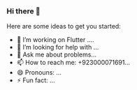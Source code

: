 ### Hi there 👋
Here are some ideas to get you started:

- 🔭 I’m working on Flutter ....
- 🤔 I’m looking for help with ...
- 💬 Ask me about problems...
- 📫 How to reach me: +923000071691...
- 😄 Pronouns: ...
- ⚡ Fun fact: ...
 
